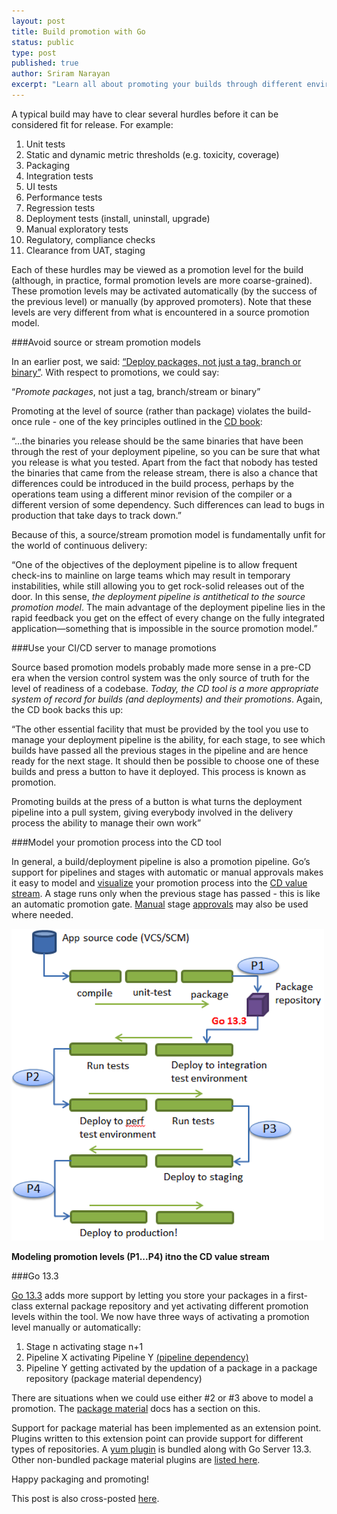 ```yaml
---
layout: post
title: Build promotion with Go
status: public
type: post
published: true
author: Sriram Narayan
excerpt: "Learn all about promoting your builds through different environments and promotion levels - both automatically and manually"
---
```


A typical build may have to clear several hurdles before it can be considered fit for release. For example:

1.   Unit tests
1.   Static and dynamic metric thresholds (e.g. toxicity, coverage)
1.   Packaging
1.   Integration tests
1.   UI tests
1.   Performance tests
1.   Regression tests
1.   Deployment tests (install, uninstall, upgrade)
1.   Manual exploratory tests
1.   Regulatory, compliance checks
1.   Clearance from UAT, staging


Each of these hurdles may be viewed as a promotion level for the build (although, in practice, formal promotion levels are more coarse-grained). These promotion levels may be activated automatically (by the success of the previous level) or manually (by approved promoters). Note that these levels are very different from what is encountered in a source promotion model.

###Avoid source or stream promotion models

In an earlier post, we said: [“Deploy packages, not just a tag, branch or binary”](http://www.thoughtworks.com/insights/blog/deploy-package-not-just-tag-branch-or-binary). With respect to promotions, we could say:

“*Promote packages*, not just a tag, branch/stream or binary”

Promoting at the level of source (rather than package) violates the build-once rule - one of the key principles outlined in the [CD book](http://continuousdelivery.com/):

“...the binaries you release should be the same binaries that have been through the rest of your deployment pipeline, so you can be sure that what you release is what you tested. Apart from the fact that nobody has tested the binaries that came from the release stream, there is also a chance that differences could be introduced in the build process, perhaps by the operations team using a different minor revision of the compiler or a different version of some dependency. Such differences can lead to bugs in production that take days to track down.”

Because of this, a source/stream promotion model is fundamentally unfit for the world of continuous delivery:

“One of the objectives of the deployment pipeline is to allow frequent check-ins to mainline on large teams which may result in temporary instabilities, while still allowing you to get rock-solid releases out of the door. In this sense, *the deployment pipeline is antithetical to the source promotion model*. The main advantage of the deployment pipeline lies in the rapid feedback you get on the effect of every change on the fully integrated application—something that is impossible in the source promotion model.”

###Use your CI/CD server to manage promotions

Source based promotion models probably made more sense in a pre-CD era when the version control system was the only source of truth for the level of readiness of a codebase. *Today, the CD tool is a more appropriate system of record for builds (and deployments) and their promotions*. Again, the CD book backs this up:

“The other essential facility that must be provided by the tool you use to manage your deployment pipeline is the ability, for each stage, to see which builds have passed all the previous stages in the pipeline and are hence ready for the next stage. It should then be possible to choose one of these builds and press a button to have it deployed. This process is known as promotion.

Promoting builds at the press of a button is what turns the deployment pipeline into a pull system, giving everybody involved in the delivery process the ability to manage their own work”

###Model your promotion process into the CD tool

In general, a build/deployment pipeline is also a promotion pipeline. Go’s support for pipelines and stages with automatic or manual approvals makes it easy to model and [visualize](https://docs.go.cd/current/navigation/value_stream_map.html) your promotion process into the [CD value stream](http://www.thoughtworks.com/insights/blog/how-do-i-do-cd-go-part-2-pipelines-and-value-streams). A stage runs only when the previous stage has passed - this is like an automatic promotion gate. [Manual](https://docs.go.cd/current/configuration/dev_choose_when_stage_runs.html) stage [approvals](https://docs.go.cd/current/configuration/dev_authorization.html#adding-authorization-to-approvals) may also be used where needed.

![](/assets/images/blog/sriram-buildpromo1.png)

**Modeling promotion levels (P1...P4) itno the CD value stream** 

###Go 13.3

[Go 13.3](https://docs.go.cd/current/extension_points/package_repository_extension.html) adds more support by letting you store your packages in a first-class external package repository and yet activating different promotion levels within the tool. We now have three ways of activating a promotion level manually or automatically:

1.   Stage n activating stage n+1
1.   Pipeline X activating Pipeline Y [(pipeline dependency)](https://docs.go.cd/current/configuration/managing_dependencies.html)
1.   Pipeline Y getting activated by the updation of a package in a package repository (package material dependency)

There are situations when we could use either #2 or #3 above to model a promotion. The [package material](https://docs.go.cd/current/extension_points/package_repository_extension.html#value-stream-modeling-tip) docs has a section on this.

Support for package material has been implemented as an extension point. Plugins written to this extension point can provide support for different types of repositories. A [yum plugin](https://docs.go.cd/current/extension_points/yum_repository_poller.html) is bundled along with Go Server 13.3. Other non-bundled package material plugins are [listed here](http://thoughtworksinc.github.io/go-external-plugins/).

Happy packaging and promoting!

<div class="highlight">This post is also cross-posted <a href="http://www.thoughtworks.com/insights/blog/build-promotion-go">here</a>.</div>

